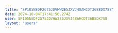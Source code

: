 ```yaml
---
title: "SP105NEDF2G75JDVHW2E5JXVJ48AHCDT36B8DX7S8"
date: 2024-10-04T17:41:56.274Z
user: SP105NEDF2G75JDVHW2E5JXVJ48AHCDT36B8DX7S8
layout: "users"
---
```

    